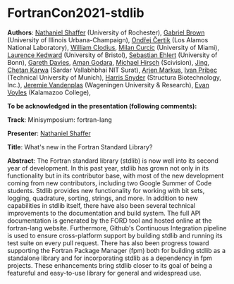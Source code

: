 # FortranCon2021-stdlib

**Authors**:
[Nathaniel Shaffer](https://github.com/nshaffer) (University of Rochester), 
[Gabriel Brown](https://github.com/ghbrown) (University of Illinois Urbana-Champaign), 
[Ondřej Čertik](https://github.com/certik) (Los Alamos National Laboratory),
[William Clodius](https://githiub.com/wclodius2),
[Milan Curcic](https://github.com/milancuric) (University of Miami),
[Laurence Kedward](https://github.com/lkedward) (University of Bristol),
[Sebastian Ehlert](https://github.com/awvwgk) (University of Bonn),
[Gareth Davies](https://github.com/gareth-nx),
[Aman Godara](https://github.com/Aman-Godara),
[Michael Hirsch](https://github.com/scivision) (Scivision),
[Jing](https://github.com/Jim-215-Fisher),
[Chetan Karwa](https://github.com/chetankarwa) (Sardar Vallabhbhai NIT Surat),
[Arjen Markus](https://github.com/arjenmarkus),
[Ivan Pribec](https://github.com/ivan-pi) (Technical University of Munich),
[Harris Snyder](https://github.com/hsnyder) (Structura Biotechnology, Inc.), 
[Jeremie Vandenplas](https://github.com/jvdp1) (Wageningen University & Research),
[Evan Voyles](https://github.com/ejovo13) (Kalamazoo College),


**To be acknowledged in the presentation (following comments):**

**Track**: Minisymposium: fortran-lang 

**Presenter**: [Nathaniel Shaffer](https://github.com/nshaffer)

**Title**: What's new in the Fortran Standard Library?

**Abstract**:
The Fortran standard library (stdlib) is now well into its second year of development.
In this past year, stdlib has grown not only in its functionality but in its contributor base, with most of the new development coming from new contributors, including two Google Summer of Code students.
Stdlib provides new functionality for working with bit sets, logging, quadrature, sorting, strings, and more.
In addition to new capabilities in stdlib itself, there have also been several technical improvements to the documentation and build system.
The full API documentation is generated by the FORD tool and hosted online at the fortran-lang website.
Furthermore, Github's Continuous Integration pipeline is used to ensure cross-platform support by building stdlib and running its test suite on every pull request.
There has also been progress toward supporting the Fortran Package Manager (fpm) both for building stdlib as a standalone library and for incorporating stdlib as a dependency in fpm projects.
These enhancements bring stdlib closer to its goal of being a featureful and easy-to-use library for general and widespread use.
